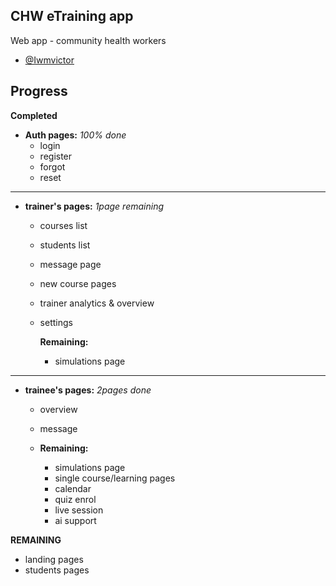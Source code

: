 ## CHW eTraining app

Web app - community health workers

- [@Iwmvictor](https://github.com/iwmvictor)

## Progress

**Completed**

- **Auth pages:** _100% done_
  - login
  - register
  - forgot
  - reset

<hr>

- **trainer's pages:** _1page remaining_

  - courses list
  - students list
  - message page
  - new course pages
  - trainer analytics & overview
  - settings

    **Remaining:**

    - simulations page

<hr/>

- **trainee's pages:** _2pages done_

  - overview
  - message
  - **Remaining:**

    - simulations page
    - single course/learning pages
    - calendar
    - quiz enrol
    - live session
    - ai support

**REMAINING**
- landing pages
- students pages